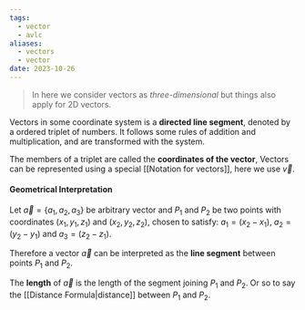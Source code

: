 ```yaml
---
tags:
  - vector
  - avlc
aliases:
  - vectors
  - vector
date: 2023-10-26
---
```

>In here we consider vectors as *three-dimensional* but things also apply for 2D vectors.

Vectors in some coordinate system is a **directed line segment**, denoted by a ordered triplet of numbers. It follows some rules of addition and multiplication, and are transformed with the system.

The members of a triplet are called the **coordinates of the vector**, Vectors can be represented using a special [[Notation for vectors]], here we use $\vec{v}$.
#### Geometrical Interpretation

Let $\vec{a} = \{a_{1}, a_{2}, a_{3}\}$ be arbitrary vector and $P_{1}$ and $P_{2}$ be two points with coordinates $(x_{1},y_{1},z_{1})$ and $(x_{2},y_{2},z_{2})$, chosen to satisfy: $a_{1}=(x_{2}-x_{1})$, $a_{2}=(y_{2}-y_{1})$ and $a_{3}=(z_{2}-z_{1})$.

Therefore a vector $\vec{a}$ can be interpreted as the **line segment** between points $P_{1}$ and $P_{2}$.

The **length** of $\vec{a}$ is the length of the segment joining $P_{1}$ and $P_{2}$. Or so to say the [[Distance Formula|distance]] between $P_{1}$ and $P_{2}$.